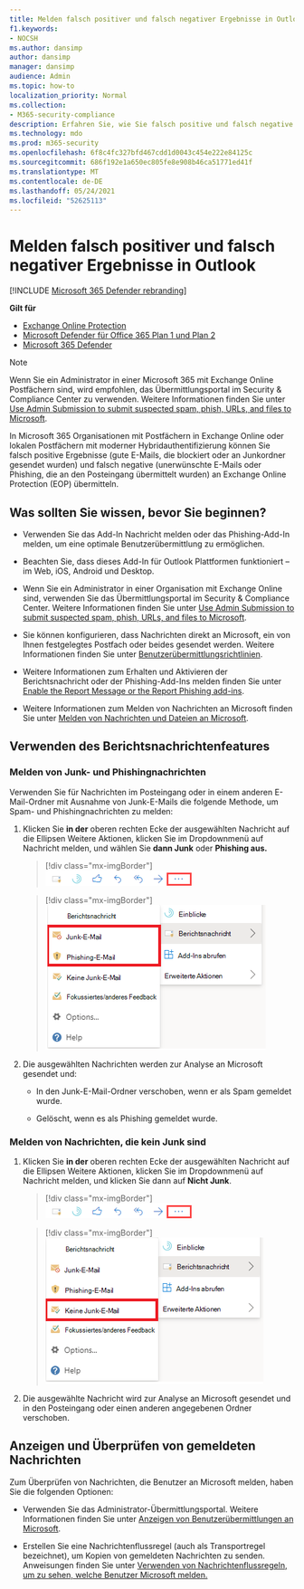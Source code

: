 ```yaml
---
title: Melden falsch positiver und falsch negativer Ergebnisse in Outlook
f1.keywords:
- NOCSH
ms.author: dansimp
author: dansimp
manager: dansimp
audience: Admin
ms.topic: how-to
localization_priority: Normal
ms.collection:
- M365-security-compliance
description: Erfahren Sie, wie Sie falsch positive und falsch negative Outlook mit dem Feature Berichtsnachricht melden.
ms.technology: mdo
ms.prod: m365-security
ms.openlocfilehash: 6f8c4fc327bfd467cdd1d0043c454e222e84125c
ms.sourcegitcommit: 686f192e1a650ec805fe8e908b46ca51771ed41f
ms.translationtype: MT
ms.contentlocale: de-DE
ms.lasthandoff: 05/24/2021
ms.locfileid: "52625113"
---
```

# <a name="report-false-positives-and-false-negatives-in-outlook"></a>Melden falsch positiver und falsch negativer Ergebnisse in Outlook

[!INCLUDE [Microsoft 365 Defender rebranding](../includes/microsoft-defender-for-office.md)]

**Gilt für**
- [Exchange Online Protection](exchange-online-protection-overview.md)
- [Microsoft Defender für Office 365 Plan 1 und Plan 2](defender-for-office-365.md)
- [Microsoft 365 Defender](../defender/microsoft-365-defender.md)

> [!NOTE]
> Wenn Sie ein Administrator in einer Microsoft 365 mit Exchange Online Postfächern sind, wird empfohlen, das Übermittlungsportal im Security & Compliance Center zu verwenden. Weitere Informationen finden Sie unter [Use Admin Submission to submit suspected spam, phish, URLs, and files to Microsoft](admin-submission.md).

In Microsoft 365 Organisationen mit Postfächern in Exchange Online oder lokalen Postfächern mit moderner Hybridauthentifizierung können Sie falsch positive Ergebnisse (gute E-Mails, die blockiert oder an Junkordner gesendet wurden) und falsch negative (unerwünschte E-Mails oder Phishing, die an den Posteingang übermittelt wurden) an Exchange Online Protection (EOP) übermitteln.

## <a name="what-do-you-need-to-know-before-you-begin"></a>Was sollten Sie wissen, bevor Sie beginnen?

- Verwenden Sie das Add-In Nachricht melden oder das Phishing-Add-In melden, um eine optimale Benutzerübermittlung zu ermöglichen.

- Beachten Sie, dass dieses Add-In für Outlook Plattformen funktioniert – im Web, iOS, Android und Desktop.

- Wenn Sie ein Administrator in einer Organisation mit Exchange Online sind, verwenden Sie das Übermittlungsportal im Security & Compliance Center. Weitere Informationen finden Sie unter [Use Admin Submission to submit suspected spam, phish, URLs, and files to Microsoft](admin-submission.md).

- Sie können konfigurieren, dass Nachrichten direkt an Microsoft, ein von Ihnen festgelegtes Postfach oder beides gesendet werden. Weitere Informationen finden Sie unter [Benutzerübermittlungsrichtlinien](user-submission.md).

- Weitere Informationen zum Erhalten und Aktivieren der Berichtsnachricht oder der Phishing-Add-Ins melden finden Sie unter [Enable the Report Message or the Report Phishing add-ins](enable-the-report-message-add-in.md).

- Weitere Informationen zum Melden von Nachrichten an Microsoft finden Sie unter [Melden von Nachrichten und Dateien an Microsoft](report-junk-email-messages-to-microsoft.md).

## <a name="use-the-report-message-feature"></a>Verwenden des Berichtsnachrichtenfeatures

### <a name="report-junk-and-phishing-messages"></a>Melden von Junk- und Phishingnachrichten

Verwenden Sie für Nachrichten im Posteingang oder in einem anderen E-Mail-Ordner mit Ausnahme von Junk-E-Mails die folgende Methode, um Spam- und Phishingnachrichten zu melden:

1. Klicken Sie **in der** oberen rechten Ecke der ausgewählten  Nachricht auf die Ellipsen Weitere Aktionen, klicken Sie im Dropdownmenü auf Nachricht melden, und wählen Sie **dann Junk** oder **Phishing aus.**

   > [!div class="mx-imgBorder"]
   > ![Berichtsnachricht – Weitere Aktionen](../../media/report-message-more-actions.png)

   > [!div class="mx-imgBorder"]
   > ![Berichtsnachricht – Junk und Phishing](../../media/report-message-junk-phishing.png)

2. Die ausgewählten Nachrichten werden zur Analyse an Microsoft gesendet und:

   - In den Junk-E-Mail-Ordner verschoben, wenn er als Spam gemeldet wurde.

   - Gelöscht, wenn es als Phishing gemeldet wurde.

### <a name="report-messages-that-are-not-junk"></a>Melden von Nachrichten, die kein Junk sind

1. Klicken Sie **in der** oberen rechten Ecke der ausgewählten  Nachricht auf die Ellipsen Weitere Aktionen, klicken Sie im Dropdownmenü auf Nachricht melden, und klicken Sie dann auf **Nicht Junk**.

   > [!div class="mx-imgBorder"]
   > ![Berichtsnachricht – Weitere Aktionen](../../media/report-message-more-actions.png)

   > [!div class="mx-imgBorder"]
   > ![Berichtsnachricht – Kein Junk](../../media/report-message-not-junk.png)

2. Die ausgewählte Nachricht wird zur Analyse an Microsoft gesendet und in den Posteingang oder einen anderen angegebenen Ordner verschoben.

## <a name="view-and-review-reported-messages"></a>Anzeigen und Überprüfen von gemeldeten Nachrichten

Zum Überprüfen von Nachrichten, die Benutzer an Microsoft melden, haben Sie die folgenden Optionen:

- Verwenden Sie das Administrator-Übermittlungsportal. Weitere Informationen finden Sie unter [Anzeigen von Benutzerübermittlungen an Microsoft](admin-submission.md#view-user-submissions-to-microsoft).

- Erstellen Sie eine Nachrichtenflussregel (auch als Transportregel bezeichnet), um Kopien von gemeldeten Nachrichten zu senden. Anweisungen finden Sie unter [Verwenden von Nachrichtenflussregeln, um zu sehen, welche Benutzer Microsoft melden.](/exchange/security-and-compliance/mail-flow-rules/use-rules-to-see-what-users-are-reporting-to-microsoft)
